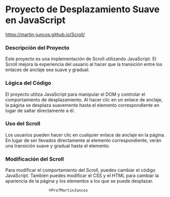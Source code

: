 # Proyecto de Desplazamiento Suave en JavaScript
https://martin-juncos.github.io/Scroll/
### Descripción del Proyecto

Este proyecto es una implementación de Scroll utilizando JavaScript. El Scroll mejora la experiencia del usuario al hacer que la transición entre los enlaces de anclaje sea suave y gradual.

### Lógica del Código

El proyecto utiliza JavaScript para manipular el DOM y controlar el comportamiento de desplazamiento. Al hacer clic en un enlace de anclaje, la página se desplaza suavemente hasta el elemento correspondiente en lugar de saltar directamente a él.

### Uso del Scroll

Los usuarios pueden hacer clic en cualquier enlace de anclaje en la página. En lugar de ser llevados directamente al elemento correspondiente, verán una transición suave y gradual hasta el elemento.

### Modificación del Scroll

Para modificar el comportamiento del Scroll, puedes cambiar el código JavaScript. También puedes modificar el CSS y el HTML para cambiar la apariencia de la página y los elementos a los que se puede desplazar.

                       ©ProfMartinJuncos
